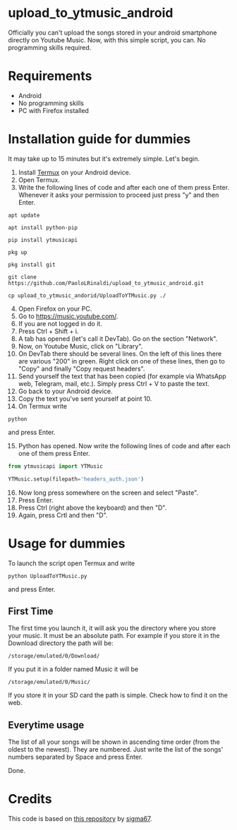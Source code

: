 # upload_to_ytmusic_android
Officially you can't upload the songs stored in your android smartphone directly on Youtube Music.
Now, with this simple script, you can.
No programming skills required.

# Requirements
- Android
- No programming skills
- PC with Firefox installed

# Installation guide for dummies
It may take up to 15 minutes but it's extremely simple.
Let's begin.

1. Install [Termux](https://play.google.com/store/apps/details?id=com.termux&hl=it) on your Android device.
2. Open Termux.
3. Write the following lines of code and after each one of them press Enter. Whenever it asks your permission to proceed just press "y" and then Enter.
```
apt update

apt install python-pip

pip install ytmusicapi

pkg up

pkg install git

git clone https://github.com/PaoloLRinaldi/upload_to_ytmusic_android.git

cp upload_to_ytmusic_andorid/UploadToYTMusic.py ./
```
4. Open Firefox on your PC.
5. Go to https://music.youtube.com/.
6. If you are not logged in do it.
7. Press Ctrl + Shift + i.
8. A tab has opened (let's call it DevTab). Go on the section "Network".
9. Now, on Youtube Music, click on "Library".
10. On DevTab there should be several lines. On the left of this lines there are various "200" in green. Right click on one of these lines, then go to "Copy" and finally "Copy request headers".
11. Send yourself the text that has been copied (for example via WhatsApp web, Telegram, mail, etc.). Simply press Ctrl + V to paste the text.
12. Go back to your Android device.
13. Copy the text you've sent yourself at point 10.
14. On Termux write
```
python
```
and press Enter.

15. Python has opened. Now write the following lines of code and after each one of them press Enter.
```python
from ytmusicapi import YTMusic

YTMusic.setup(filepath='headers_auth.json')
```
16. Now long press somewhere on the screen and select "Paste".
17. Press Enter.
18. Press Ctrl (right above the keyboard) and then "D".
19. Again, press Crtl and then "D".

# Usage for dummies
To launch the script open Termux and write
```
python UploadToYTMusic.py
```
and press Enter.

## First Time
The first time you launch it, it will ask you the directory where you store your music. It must be an absolute path.
For example if you store it in the Download directory the path will be:
```
/storage/emulated/0/Download/
```
If you put it in a folder named Music it will be
```
/storage/emulated/0/Music/
```
If you store it in your SD card the path is simple. Check how to find it on the web.

## Everytime usage
The list of all your songs will be shown in ascending time order (from the oldest to the newest).
They are numbered. Just write the list of the songs' numbers separated by Space and press Enter.

Done.

# Credits
This code is based on [this repository](https://github.com/sigma67/ytmusicapi.git) by [sigma67](https://github.com/sigma67).
